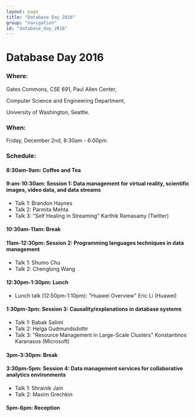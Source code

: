 ```yaml
---
layout: page
title: "Database Day 2016"
group: "navigation"
id: "database_day_2016"
---
```


# Database Day 2016

### **Where**: 

Gates Commons, CSE 691, Paul Allen Center,

Computer Science and Engineering Department,

University of Washington, Seattle.

### **When**: 

Friday, December 2nd, 8:30am - 6:00pm.

### **Schedule**:

#### 8:30am-9am: Coffee and Tea

#### 9:am-10:30am: Session 1: Data management for virtual reality, scientific images, video data, and data streams
- Talk 1: Brandon Haynes			
- Talk 2: Parmita Mehta			
- Talk 3: "Self Healing in Streaming" Karthik Ramasamy  (Twitter)			

#### 10:30am-11am: Break

#### 11am-12:30pm: Session 2: Programming languages techniques in data management
- Talk 1: Shumo Chu
- Talk 2: Chenglong Wang

#### 12:30pm-1:30pm: Lunch
- Lunch talk (12:50pm-1:10pm): "Huawei Overview" Eric Li (Huawei)
 
#### 1:30pm-3pm: Session 3: Causality/explanations in database systems
- Talk 1: Babak Salimi
- Talk 2: Helga Gudmundsdottir
- Talk 3: "Resource Management in Large-Scale Clusters" Konstantinos Karanasos (Microsoft)

#### 3pm-3:30pm: Break

#### 3:30pm-5pm: Session 4: Data management services for collaborative analytics environments
- Talk 1: Shrainik Jain
- Talk 2: Maxim Grechkin

#### 5pm-6pm: Reception

